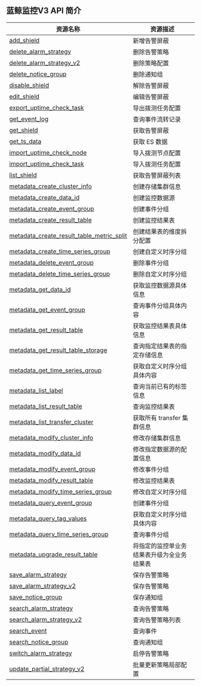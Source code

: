 ## 蓝鲸监控V3 API 简介

| 资源名称                                                                                    | 资源描述                                   |
| ------------------------------------------------------------------------------------------- | ------------------------------------------ |
| [add_shield](./zh-hans/add_shield.md)                                                               | 新增告警屏蔽                               |
| [delete_alarm_strategy](./zh-hans/delete_alarm_strategy.md)                                         | 删除告警策略                               |
| [delete_alarm_strategy_v2](./zh-hans/delete_alarm_strategy_v2.md)                                   | 删除策略配置                               |
| [delete_notice_group](./zh-hans/delete_notice_group.md)                                             | 删除通知组                                 |
| [disable_shield](./zh-hans/disable_shield.md)                                                       | 解除告警屏蔽                               |
| [edit_shield](./zh-hans/edit_shield.md)                                                             | 编辑告警屏蔽                               |
| [export_uptime_check_task](./zh-hans/export_uptime_check_task.md)                                   | 导出拨测任务配置                           |
| [get_event_log](./zh-hans/get_event_log.md)                                                         | 查询事件流转记录                           |
| [get_shield](./zh-hans/get_shield.md)                                                               | 获取告警屏蔽                               |
| [get_ts_data](./zh-hans/get_ts_data.md)                                                             | 获取 ES 数据                               |
| [import_uptime_check_node](./zh-hans/import_uptime_check_node.md)                                   | 导入拨测节点配置                           |
| [import_uptime_check_task](./zh-hans/import_uptime_check_task.md)                                   | 导入拨测任务配置                           |
| [list_shield](./zh-hans/list_shield.md)                                                             | 获取告警屏蔽列表                           |
| [metadata_create_cluster_info](./zh-hans/metadata_create_cluster_info.md)                           | 创建存储集群信息                           |
| [metadata_create_data_id](./zh-hans/metadata_create_data_id.md)                                     | 创建监控数据源                             |
| [metadata_create_event_group](./zh-hans/metadata_create_event_group.md)                             | 创建事件分组                               |
| [metadata_create_result_table](./zh-hans/metadata_create_result_table.md)                           | 创建监控结果表                             |
| [metadata_create_result_table_metric_split](./zh-hans/metadata_create_result_table_metric_split.md) | 创建结果表的维度拆分配置                   |
| [metadata_create_time_series_group](./zh-hans/metadata_create_time_series_group.md)                 | 创建自定义时序分组                         |
| [metadata_delete_event_group](./zh-hans/metadata_delete_event_group.md)                             | 删除事件分组                               |
| [metadata_delete_time_series_group](./zh-hans/metadata_delete_time_series_group.md)                 | 删除自定义时序分组                         |
| [metadata_get_data_id](./zh-hans/metadata_get_data_id.md)                                           | 获取监控数据源具体信息                     |
| [metadata_get_event_group](./zh-hans/metadata_get_event_group.md)                                   | 查询事件分组具体内容                       |
| [metadata_get_result_table](./zh-hans/metadata_get_result_table.md)                                 | 获取监控结果表具体信息                     |
| [metadata_get_result_table_storage](./zh-hans/metadata_get_result_table_storage.md)                 | 查询指定结果表的指定存储信息               |
| [metadata_get_time_series_group](./zh-hans/metadata_get_time_series_group.md)                       | 获取自定义时序分组具体内容                 |
| [metadata_list_label](./zh-hans/metadata_list_label.md)                                             | 查询当前已有的标签信息                     |
| [metadata_list_result_table](./zh-hans/metadata_list_result_table.md)                               | 查询监控结果表                             |
| [metadata_list_transfer_cluster](./zh-hans/metadata_list_transfer_cluster.md)                       | 获取所有 transfer 集群信息                 |
| [metadata_modify_cluster_info](./zh-hans/metadata_modify_cluster_info.md)                           | 修改存储集群信息                           |
| [metadata_modify_data_id](./zh-hans/metadata_modify_data_id.md)                                     | 修改指定数据源的配置信息                   |
| [metadata_modify_event_group](./zh-hans/metadata_modify_event_group.md)                             | 修改事件分组                               |
| [metadata_modify_result_table](./zh-hans/metadata_modify_result_table.md)                           | 修改监控结果表                             |
| [metadata_modify_time_series_group](./zh-hans/metadata_modify_time_series_group.md)                 | 修改自定义时序分组                         |
| [metadata_query_event_group](./zh-hans/metadata_query_event_group.md)                               | 创建事件分组                               |
| [metadata_query_tag_values](./zh-hans/metadata_query_tag_values.md)                                 | 获取自定义时序分组具体内容                 |
| [metadata_query_time_series_group](./zh-hans/metadata_query_time_series_group.md)                   | 查询事件分组                               |
| [metadata_upgrade_result_table](./zh-hans/metadata_upgrade_result_table.md)                         | 将指定的监控单业务结果表升级为全业务结果表 |
| [save_alarm_strategy](./zh-hans/save_alarm_strategy.md)                                             | 保存告警策略                               |
| [save_alarm_strategy_v2](./zh-hans/save_alarm_strategy_v2.md)                                       | 保存告警策略                               |
| [save_notice_group](./zh-hans/save_notice_group.md)                                                 | 保存通知组                                 |
| [search_alarm_strategy](./zh-hans/search_alarm_strategy.md)                                         | 查询告警策略                               |
| [search_alarm_strategy_v2](./zh-hans/search_alarm_strategy_v2.md)                                   | 查询告警策略列表                           |
| [search_event](./zh-hans/search_event.md)                                                           | 查询事件                                   |
| [search_notice_group](./zh-hans/search_notice_group.md)                                             | 查询通知组                                 |
| [switch_alarm_strategy](./zh-hans/switch_alarm_strategy.md)                                         | 启停告警策略                               |
| [update_partial_strategy_v2](./zh-hans/update_partial_strategy_v2.md)                               | 批量更新策略局部配置                       |
